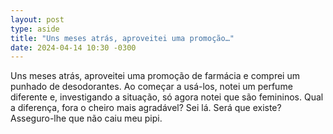 ```yaml
---
layout: post
type: aside
title: "Uns meses atrás, aproveitei uma promoção…"
date: 2024-04-14 10:30 -0300
---
```

Uns meses atrás, aproveitei uma promoção de farmácia e comprei um punhado de desodorantes. Ao começar a usá-los, notei um perfume diferente e, investigando a situação, só agora notei que são femininos. Qual a diferença, fora o cheiro mais agradável? Sei lá. Será que existe? Asseguro-lhe que não caiu meu pipi.